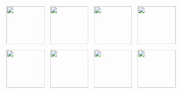 <div style="display: flex; gap: 15px; flex-wrap: wrap;">
  
  <img src="https://github.com/user-attachments/assets/a7875628-34de-40c6-a482-4548de90e6ba" width="100" height="100" />
  <img src="https://github.com/user-attachments/assets/43c4edf9-796f-4244-9e13-bb1748b1b733" width="100" height="100" />
  <img src="https://github.com/user-attachments/assets/708ba4ce-5970-4661-96f9-f9f1b0155dda" width="100" height="100" />
  <img src="https://github.com/user-attachments/assets/cb3af11d-39cd-442b-ba7e-3ef78b68a319" width="100" height="100" />
  <img src="https://github.com/user-attachments/assets/5ece94de-1dcc-493e-a0f8-97e573d15ac7" width="100" height="100" />
  <img src="https://github.com/user-attachments/assets/9ae530a2-8bd1-4beb-9ff0-d977ca749320" width="100" height="100" />
  <img src="https://github.com/user-attachments/assets/a992fd14-ded3-459b-b0dd-5a5841d59eb8" width="100" height="100" />
  <img src="https://github.com/user-attachments/assets/8edb0887-9ded-423f-a2f4-f559ca4df123" width="100" heigth="100" />

</div>
